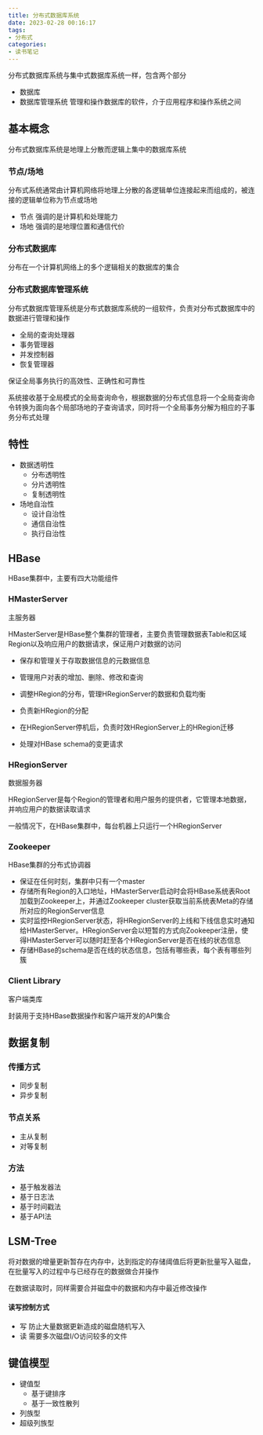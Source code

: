 ```yaml
---
title: 分布式数据库系统
date: 2023-02-28 00:16:17
tags:
- 分布式
categories:
- 读书笔记
---
```




分布式数据库系统与集中式数据库系统一样，包含两个部分

* 数据库
* 数据库管理系统 管理和操作数据库的软件，介于应用程序和操作系统之间

## 基本概念

分布式数据库系统是地理上分散而逻辑上集中的数据库系统

### 节点/场地

分布式系统通常由计算机网络将地理上分散的各逻辑单位连接起来而组成的，被连接的逻辑单位称为节点或场地

* 节点 强调的是计算机和处理能力
* 场地 强调的是地理位置和通信代价

### 分布式数据库

分布在一个计算机网络上的多个逻辑相关的数据库的集合

### 分布式数据库管理系统

分布式数据库管理系统是分布式数据库系统的一组软件，负责对分布式数据库中的数据进行管理和操作

* 全局的查询处理器
* 事务管理器
* 并发控制器
* 恢复管理器

保证全局事务执行的高效性、正确性和可靠性

系统接收基于全局模式的全局查询命令，根据数据的分布式信息将一个全局查询命令转换为面向各个局部场地的子查询请求，同时将一个全局事务分解为相应的子事务分布式处理

## 特性

* 数据透明性
  * 分布透明性
  * 分片透明性
  * 复制透明性
* 场地自治性
  * 设计自治性
  * 通信自治性
  * 执行自治性

## HBase

HBase集群中，主要有四大功能组件

### HMasterServer

主服务器

HMasterServer是HBase整个集群的管理者，主要负责管理数据表Table和区域Region以及响应用户的数据请求，保证用户对数据的访问

* 保存和管理关于存取数据信息的元数据信息
* 管理用户对表的增加、删除、修改和查询
* 调整HRegion的分布，管理HRegionServer的数据和负载均衡
* 负责新HRegion的分配
* 在HRegionServer停机后，负责时效HRegionServer上的HRegion迁移

* 处理对HBase schema的变更请求

### HRegionServer

数据服务器

HRegionServer是每个Region的管理者和用户服务的提供者，它管理本地数据，并响应用户的数据读取请求

一般情况下，在HBase集群中，每台机器上只运行一个HRegionServer

### Zookeeper

HBase集群的分布式协调器

* 保证在任何时刻，集群中只有一个master
* 存储所有Region的入口地址，HMasterServer启动时会将HBase系统表Root加载到Zookeeper上，并通过Zookeeper cluster获取当前系统表Meta的存储所对应的RegionServer信息
* 实时监控HRegionServer状态，将HRegionServer的上线和下线信息实时通知给HMasterServer。HRegionServer会以短暂的方式向Zookeeper注册，使得HMasterServer可以随时赶至各个HRegionServer是否在线的状态信息
* 存储HBase的schema是否在线的状态信息，包括有哪些表，每个表有哪些列簇

### Client Library

客户端类库

封装用于支持HBase数据操作和客户端开发的API集合

## 数据复制

### 传播方式

* 同步复制
* 异步复制

### 节点关系

* 主从复制
* 对等复制

### 方法

* 基于触发器法
* 基于日志法
* 基于时间戳法
* 基于API法

## LSM-Tree

将对数据的增量更新暂存在内存中，达到指定的存储阈值后将更新批量写入磁盘，在批量写入的过程中与已经存在的数据做合并操作

在数据读取时，同样需要合并磁盘中的数据和内存中最近修改操作

#### 读写控制方式

* 写 防止大量数据更新造成的磁盘随机写入
* 读 需要多次磁盘I/O访问较多的文件

## 键值模型

* 键值型
  * 基于键排序
  * 基于一致性散列
* 列族型
* 超级列族型
